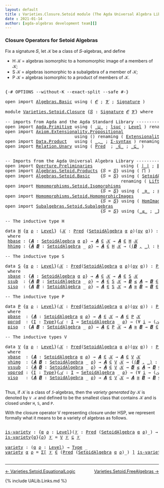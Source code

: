 ```yaml
---
layout: default
title : Varieties.Closure.Setoid module (The Agda Universal Algebra Library)
date : 2021-01-14
author: [agda-algebras development team][]
---
```


### <a id="closure-operators-for-setoid-algebras">Closure Operators for Setoid Algebras</a>

Fix a signature 𝑆, let 𝒦 be a class of 𝑆-algebras, and define

* H 𝒦 = algebras isomorphic to a homomorphic image of a members of 𝒦;
* S 𝒦 = algebras isomorphic to a subalgebra of a member of 𝒦;
* P 𝒦 = algebras isomorphic to a product of members of 𝒦.


<pre class="Agda">

<a id="526" class="Symbol">{-#</a> <a id="530" class="Keyword">OPTIONS</a> <a id="538" class="Pragma">--without-K</a> <a id="550" class="Pragma">--exact-split</a> <a id="564" class="Pragma">--safe</a> <a id="571" class="Symbol">#-}</a>

<a id="576" class="Keyword">open</a> <a id="581" class="Keyword">import</a> <a id="588" href="Algebras.Basic.html" class="Module">Algebras.Basic</a> <a id="603" class="Keyword">using</a> <a id="609" class="Symbol">(</a> <a id="611" href="Algebras.Basic.html#1140" class="Generalizable">𝓞</a> <a id="613" class="Symbol">;</a> <a id="615" href="Algebras.Basic.html#1142" class="Generalizable">𝓥</a> <a id="617" class="Symbol">;</a> <a id="619" href="Algebras.Basic.html#3566" class="Function">Signature</a> <a id="629" class="Symbol">)</a>

<a id="632" class="Keyword">module</a> <a id="639" href="Varieties.Setoid.Closure.html" class="Module">Varieties.Setoid.Closure</a> <a id="664" class="Symbol">{</a><a id="665" href="Varieties.Setoid.Closure.html#665" class="Bound">𝑆</a> <a id="667" class="Symbol">:</a> <a id="669" href="Algebras.Basic.html#3566" class="Function">Signature</a> <a id="679" href="Algebras.Basic.html#1140" class="Generalizable">𝓞</a> <a id="681" href="Algebras.Basic.html#1142" class="Generalizable">𝓥</a><a id="682" class="Symbol">}</a> <a id="684" class="Keyword">where</a>

<a id="691" class="Comment">-- imports from Agda and the Agda Standard Library -------------------------------------------</a>
<a id="786" class="Keyword">open</a> <a id="791" class="Keyword">import</a> <a id="798" href="Agda.Primitive.html" class="Module">Agda.Primitive</a> <a id="813" class="Keyword">using</a> <a id="819" class="Symbol">(</a> <a id="821" href="Agda.Primitive.html#810" class="Primitive Operator">_⊔_</a> <a id="825" class="Symbol">;</a> <a id="827" href="Agda.Primitive.html#780" class="Primitive">lsuc</a> <a id="832" class="Symbol">;</a> <a id="834" href="Agda.Primitive.html#597" class="Postulate">Level</a> <a id="840" class="Symbol">)</a> <a id="842" class="Keyword">renaming</a> <a id="851" class="Symbol">(</a> <a id="853" href="Agda.Primitive.html#326" class="Primitive">Set</a> <a id="857" class="Symbol">to</a> <a id="860" class="Primitive">Type</a> <a id="865" class="Symbol">)</a>
<a id="867" class="Keyword">open</a> <a id="872" class="Keyword">import</a> <a id="879" href="Axiom.Extensionality.Propositional.html" class="Module">Axiom.Extensionality.Propositional</a>
                           <a id="941" class="Keyword">using</a> <a id="947" class="Symbol">()</a> <a id="950" class="Keyword">renaming</a> <a id="959" class="Symbol">(</a> <a id="961" href="Axiom.Extensionality.Propositional.html#741" class="Function">Extensionality</a> <a id="976" class="Symbol">to</a> <a id="979" class="Function">funext</a> <a id="986" class="Symbol">)</a>
<a id="988" class="Keyword">open</a> <a id="993" class="Keyword">import</a> <a id="1000" href="Data.Product.html" class="Module">Data.Product</a>   <a id="1015" class="Keyword">using</a> <a id="1021" class="Symbol">(</a> <a id="1023" href="Agda.Builtin.Sigma.html#236" class="InductiveConstructor Operator">_,_</a> <a id="1027" class="Symbol">;</a> <a id="1029" href="Data.Product.html#916" class="Function">Σ-syntax</a> <a id="1038" class="Symbol">)</a> <a id="1040" class="Keyword">renaming</a> <a id="1049" class="Symbol">(</a> <a id="1051" href="Agda.Builtin.Sigma.html#252" class="Field">proj₁</a> <a id="1057" class="Symbol">to</a> <a id="1060" class="Field">fst</a> <a id="1064" class="Symbol">;</a> <a id="1066" href="Agda.Builtin.Sigma.html#264" class="Field">proj₂</a> <a id="1072" class="Symbol">to</a> <a id="1075" class="Field">snd</a> <a id="1079" class="Symbol">)</a>
<a id="1081" class="Keyword">open</a> <a id="1086" class="Keyword">import</a> <a id="1093" href="Relation.Unary.html" class="Module">Relation.Unary</a> <a id="1108" class="Keyword">using</a> <a id="1114" class="Symbol">(</a> <a id="1116" href="Relation.Unary.html#1101" class="Function">Pred</a>  <a id="1122" class="Symbol">;</a> <a id="1124" href="Relation.Unary.html#1523" class="Function Operator">_∈_</a> <a id="1128" class="Symbol">;</a> <a id="1130" href="Relation.Unary.html#1742" class="Function Operator">_⊆_</a> <a id="1134" class="Symbol">)</a>


<a id="1138" class="Comment">-- Imports from the Agda Universal Algebra Library ---------------------------------------------</a>
<a id="1235" class="Keyword">open</a> <a id="1240" class="Keyword">import</a> <a id="1247" href="Overture.Preliminaries.html" class="Module">Overture.Preliminaries</a>           <a id="1280" class="Keyword">using</a> <a id="1286" class="Symbol">(</a> <a id="1288" href="Overture.Preliminaries.html#4227" class="Function Operator">∣_∣</a> <a id="1292" class="Symbol">;</a> <a id="1294" href="Overture.Preliminaries.html#4265" class="Function Operator">∥_∥</a> <a id="1298" class="Symbol">)</a>
<a id="1300" class="Keyword">open</a> <a id="1305" class="Keyword">import</a> <a id="1312" href="Algebras.Setoid.Products.html" class="Module">Algebras.Setoid.Products</a> <a id="1337" class="Symbol">{</a><a id="1338" class="Argument">𝑆</a> <a id="1340" class="Symbol">=</a> <a id="1342" href="Varieties.Setoid.Closure.html#665" class="Bound">𝑆</a><a id="1343" class="Symbol">}</a> <a id="1345" class="Keyword">using</a> <a id="1351" class="Symbol">(</a> <a id="1353" href="Algebras.Setoid.Products.html#1544" class="Function">⨅</a> <a id="1355" class="Symbol">)</a>
<a id="1357" class="Keyword">open</a> <a id="1362" class="Keyword">import</a> <a id="1369" href="Algebras.Setoid.Basic.html" class="Module">Algebras.Setoid.Basic</a>    <a id="1394" class="Symbol">{</a><a id="1395" class="Argument">𝑆</a> <a id="1397" class="Symbol">=</a> <a id="1399" href="Varieties.Setoid.Closure.html#665" class="Bound">𝑆</a><a id="1400" class="Symbol">}</a> <a id="1402" class="Keyword">using</a> <a id="1408" class="Symbol">(</a> <a id="1410" href="Algebras.Setoid.Basic.html#3240" class="Record">SetoidAlgebra</a> <a id="1424" class="Symbol">;</a> <a id="1426" href="Algebras.Setoid.Basic.html#1150" class="Function">ov</a> <a id="1429" class="Symbol">)</a>
                                             <a id="1476" class="Keyword">renaming</a> <a id="1485" class="Symbol">(</a> <a id="1487" href="Algebras.Setoid.Basic.html#4713" class="Function">Lift-SetoidAlg</a> <a id="1502" class="Symbol">to</a> <a id="1505" class="Function">Lift-Alg</a> <a id="1514" class="Symbol">)</a>
<a id="1516" class="Keyword">open</a> <a id="1521" class="Keyword">import</a> <a id="1528" href="Homomorphisms.Setoid.Isomorphisms.html" class="Module">Homomorphisms.Setoid.Isomorphisms</a>
                                     <a id="1599" class="Symbol">{</a><a id="1600" class="Argument">𝑆</a> <a id="1602" class="Symbol">=</a> <a id="1604" href="Varieties.Setoid.Closure.html#665" class="Bound">𝑆</a><a id="1605" class="Symbol">}</a> <a id="1607" class="Keyword">using</a> <a id="1613" class="Symbol">(</a> <a id="1615" href="Homomorphisms.Setoid.Isomorphisms.html#2579" class="Record Operator">_≅_</a> <a id="1619" class="Symbol">;</a> <a id="1621" href="Homomorphisms.Setoid.Isomorphisms.html#3186" class="Function">≅-sym</a> <a id="1627" class="Symbol">;</a> <a id="1629" href="Homomorphisms.Setoid.Isomorphisms.html#4655" class="Function">Lift-≅</a> <a id="1636" class="Symbol">;</a> <a id="1638" href="Homomorphisms.Setoid.Isomorphisms.html#3281" class="Function">≅-trans</a> <a id="1646" class="Symbol">;</a> <a id="1648" href="Homomorphisms.Setoid.Isomorphisms.html#3088" class="Function">≅-refl</a> <a id="1655" class="Symbol">)</a>
<a id="1657" class="Keyword">open</a> <a id="1662" class="Keyword">import</a> <a id="1669" href="Homomorphisms.Setoid.HomomorphicImages.html" class="Module">Homomorphisms.Setoid.HomomorphicImages</a>
                                     <a id="1745" class="Symbol">{</a><a id="1746" class="Argument">𝑆</a> <a id="1748" class="Symbol">=</a> <a id="1750" href="Varieties.Setoid.Closure.html#665" class="Bound">𝑆</a><a id="1751" class="Symbol">}</a> <a id="1753" class="Keyword">using</a> <a id="1759" class="Symbol">(</a> <a id="1761" href="Homomorphisms.Setoid.HomomorphicImages.html#2053" class="Function">HomImages</a> <a id="1771" class="Symbol">)</a>
<a id="1773" class="Keyword">open</a> <a id="1778" class="Keyword">import</a> <a id="1785" href="Subalgebras.Setoid.Subalgebras.html" class="Module">Subalgebras.Setoid.Subalgebras</a>
                                     <a id="1853" class="Symbol">{</a><a id="1854" class="Argument">𝑆</a> <a id="1856" class="Symbol">=</a> <a id="1858" href="Varieties.Setoid.Closure.html#665" class="Bound">𝑆</a><a id="1859" class="Symbol">}</a> <a id="1861" class="Keyword">using</a> <a id="1867" class="Symbol">(</a><a id="1868" href="Subalgebras.Setoid.Subalgebras.html#1952" class="Function Operator">_≤_</a> <a id="1872" class="Symbol">;</a> <a id="1874" href="Subalgebras.Setoid.Subalgebras.html#3782" class="Function Operator">_IsSubalgebraOfClass_</a> <a id="1896" class="Symbol">;</a> <a id="1898" href="Subalgebras.Setoid.Subalgebras.html#2408" class="Function">Subalgebra</a> <a id="1909" class="Symbol">)</a>

<a id="1912" class="Comment">-- The inductive type H</a>

<a id="1937" class="Keyword">data</a> <a id="H"></a><a id="1942" href="Varieties.Setoid.Closure.html#1942" class="Datatype">H</a> <a id="1944" class="Symbol">{</a><a id="1945" href="Varieties.Setoid.Closure.html#1945" class="Bound">α</a> <a id="1947" href="Varieties.Setoid.Closure.html#1947" class="Bound">ρ</a> <a id="1949" class="Symbol">:</a> <a id="1951" href="Agda.Primitive.html#597" class="Postulate">Level</a><a id="1956" class="Symbol">}</a> <a id="1958" class="Symbol">(</a><a id="1959" href="Varieties.Setoid.Closure.html#1959" class="Bound">𝒦</a> <a id="1961" class="Symbol">:</a> <a id="1963" href="Relation.Unary.html#1101" class="Function">Pred</a> <a id="1968" class="Symbol">(</a><a id="1969" href="Algebras.Setoid.Basic.html#3240" class="Record">SetoidAlgebra</a> <a id="1983" href="Varieties.Setoid.Closure.html#1945" class="Bound">α</a> <a id="1985" href="Varieties.Setoid.Closure.html#1947" class="Bound">ρ</a><a id="1986" class="Symbol">)(</a><a id="1988" href="Algebras.Setoid.Basic.html#1150" class="Function">ov</a> <a id="1991" href="Varieties.Setoid.Closure.html#1945" class="Bound">α</a><a id="1992" class="Symbol">))</a> <a id="1995" class="Symbol">:</a> <a id="1997" href="Relation.Unary.html#1101" class="Function">Pred</a> <a id="2002" class="Symbol">(</a><a id="2003" href="Algebras.Setoid.Basic.html#3240" class="Record">SetoidAlgebra</a> <a id="2017" href="Varieties.Setoid.Closure.html#1945" class="Bound">α</a> <a id="2019" href="Varieties.Setoid.Closure.html#1947" class="Bound">ρ</a><a id="2020" class="Symbol">)</a> <a id="2022" class="Symbol">(</a><a id="2023" href="Algebras.Setoid.Basic.html#1150" class="Function">ov</a><a id="2025" class="Symbol">(</a><a id="2026" href="Varieties.Setoid.Closure.html#1945" class="Bound">α</a> <a id="2028" href="Agda.Primitive.html#810" class="Primitive Operator">⊔</a> <a id="2030" href="Varieties.Setoid.Closure.html#1947" class="Bound">ρ</a><a id="2031" class="Symbol">))</a>
 <a id="2035" class="Keyword">where</a>
 <a id="H.hbase"></a><a id="2042" href="Varieties.Setoid.Closure.html#2042" class="InductiveConstructor">hbase</a> <a id="2048" class="Symbol">:</a> <a id="2050" class="Symbol">{</a><a id="2051" href="Varieties.Setoid.Closure.html#2051" class="Bound">𝑨</a> <a id="2053" class="Symbol">:</a> <a id="2055" href="Algebras.Setoid.Basic.html#3240" class="Record">SetoidAlgebra</a> <a id="2069" href="Varieties.Setoid.Closure.html#1945" class="Bound">α</a> <a id="2071" href="Varieties.Setoid.Closure.html#1947" class="Bound">ρ</a><a id="2072" class="Symbol">}</a> <a id="2074" class="Symbol">→</a> <a id="2076" href="Varieties.Setoid.Closure.html#2051" class="Bound">𝑨</a> <a id="2078" href="Relation.Unary.html#1523" class="Function Operator">∈</a> <a id="2080" href="Varieties.Setoid.Closure.html#1959" class="Bound">𝒦</a> <a id="2082" class="Symbol">→</a> <a id="2084" href="Varieties.Setoid.Closure.html#2051" class="Bound">𝑨</a> <a id="2086" href="Relation.Unary.html#1523" class="Function Operator">∈</a> <a id="2088" href="Varieties.Setoid.Closure.html#1942" class="Datatype">H</a> <a id="2090" href="Varieties.Setoid.Closure.html#1959" class="Bound">𝒦</a>
 <a id="H.hhimg"></a><a id="2093" href="Varieties.Setoid.Closure.html#2093" class="InductiveConstructor">hhimg</a> <a id="2099" class="Symbol">:</a> <a id="2101" class="Symbol">{</a><a id="2102" href="Varieties.Setoid.Closure.html#2102" class="Bound">𝑨</a> <a id="2104" href="Varieties.Setoid.Closure.html#2104" class="Bound">𝑩</a> <a id="2106" class="Symbol">:</a> <a id="2108" href="Algebras.Setoid.Basic.html#3240" class="Record">SetoidAlgebra</a> <a id="2122" class="Symbol">_</a> <a id="2124" href="Varieties.Setoid.Closure.html#1947" class="Bound">ρ</a><a id="2125" class="Symbol">}</a> <a id="2127" class="Symbol">→</a> <a id="2129" href="Varieties.Setoid.Closure.html#2102" class="Bound">𝑨</a> <a id="2131" href="Relation.Unary.html#1523" class="Function Operator">∈</a> <a id="2133" href="Varieties.Setoid.Closure.html#1942" class="Datatype">H</a> <a id="2135" href="Varieties.Setoid.Closure.html#1959" class="Bound">𝒦</a> <a id="2137" class="Symbol">→</a> <a id="2139" class="Symbol">(</a><a id="2140" href="Varieties.Setoid.Closure.html#2140" class="Bound">(</a><a id="2141" href="Varieties.Setoid.Closure.html#2141" class="Bound">𝑩</a> <a id="2143" href="Agda.Builtin.Sigma.html#236" class="InductiveConstructor Operator">,</a> <a id="2145" href="Varieties.Setoid.Closure.html#2140" class="Bound">_)</a> <a id="2148" class="Symbol">:</a> <a id="2150" href="Homomorphisms.Setoid.HomomorphicImages.html#2053" class="Function">HomImages</a> <a id="2160" href="Varieties.Setoid.Closure.html#2102" class="Bound">𝑨</a><a id="2161" class="Symbol">)</a> <a id="2163" class="Symbol">→</a> <a id="2165" href="Varieties.Setoid.Closure.html#2141" class="Bound">𝑩</a> <a id="2167" href="Relation.Unary.html#1523" class="Function Operator">∈</a> <a id="2169" href="Varieties.Setoid.Closure.html#1942" class="Datatype">H</a> <a id="2171" href="Varieties.Setoid.Closure.html#1959" class="Bound">𝒦</a>

<a id="2174" class="Comment">-- The inductive type S</a>

<a id="2199" class="Keyword">data</a> <a id="S"></a><a id="2204" href="Varieties.Setoid.Closure.html#2204" class="Datatype">S</a> <a id="2206" class="Symbol">{</a><a id="2207" href="Varieties.Setoid.Closure.html#2207" class="Bound">α</a> <a id="2209" href="Varieties.Setoid.Closure.html#2209" class="Bound">ρ</a> <a id="2211" class="Symbol">:</a> <a id="2213" href="Agda.Primitive.html#597" class="Postulate">Level</a><a id="2218" class="Symbol">}(</a><a id="2220" href="Varieties.Setoid.Closure.html#2220" class="Bound">𝒦</a> <a id="2222" class="Symbol">:</a> <a id="2224" href="Relation.Unary.html#1101" class="Function">Pred</a><a id="2228" class="Symbol">(</a><a id="2229" href="Algebras.Setoid.Basic.html#3240" class="Record">SetoidAlgebra</a> <a id="2243" href="Varieties.Setoid.Closure.html#2207" class="Bound">α</a> <a id="2245" href="Varieties.Setoid.Closure.html#2209" class="Bound">ρ</a><a id="2246" class="Symbol">)(</a><a id="2248" href="Algebras.Setoid.Basic.html#1150" class="Function">ov</a> <a id="2251" href="Varieties.Setoid.Closure.html#2207" class="Bound">α</a><a id="2252" class="Symbol">))</a> <a id="2255" class="Symbol">:</a> <a id="2257" href="Relation.Unary.html#1101" class="Function">Pred</a><a id="2261" class="Symbol">(</a><a id="2262" href="Algebras.Setoid.Basic.html#3240" class="Record">SetoidAlgebra</a> <a id="2276" href="Varieties.Setoid.Closure.html#2207" class="Bound">α</a> <a id="2278" href="Varieties.Setoid.Closure.html#2209" class="Bound">ρ</a><a id="2279" class="Symbol">)(</a><a id="2281" href="Algebras.Setoid.Basic.html#1150" class="Function">ov</a><a id="2283" class="Symbol">(</a><a id="2284" href="Varieties.Setoid.Closure.html#2207" class="Bound">α</a> <a id="2286" href="Agda.Primitive.html#810" class="Primitive Operator">⊔</a> <a id="2288" href="Varieties.Setoid.Closure.html#2209" class="Bound">ρ</a><a id="2289" class="Symbol">))</a>
 <a id="2293" class="Keyword">where</a>
 <a id="S.sbase"></a><a id="2300" href="Varieties.Setoid.Closure.html#2300" class="InductiveConstructor">sbase</a> <a id="2306" class="Symbol">:</a> <a id="2308" class="Symbol">{</a><a id="2309" href="Varieties.Setoid.Closure.html#2309" class="Bound">𝑨</a> <a id="2311" class="Symbol">:</a> <a id="2313" href="Algebras.Setoid.Basic.html#3240" class="Record">SetoidAlgebra</a> <a id="2327" href="Varieties.Setoid.Closure.html#2207" class="Bound">α</a> <a id="2329" href="Varieties.Setoid.Closure.html#2209" class="Bound">ρ</a><a id="2330" class="Symbol">}</a> <a id="2332" class="Symbol">→</a> <a id="2334" href="Varieties.Setoid.Closure.html#2309" class="Bound">𝑨</a> <a id="2336" href="Relation.Unary.html#1523" class="Function Operator">∈</a> <a id="2338" href="Varieties.Setoid.Closure.html#2220" class="Bound">𝒦</a> <a id="2340" class="Symbol">→</a> <a id="2342" href="Varieties.Setoid.Closure.html#2309" class="Bound">𝑨</a> <a id="2344" href="Relation.Unary.html#1523" class="Function Operator">∈</a> <a id="2346" href="Varieties.Setoid.Closure.html#2204" class="Datatype">S</a> <a id="2348" href="Varieties.Setoid.Closure.html#2220" class="Bound">𝒦</a>
 <a id="S.ssub"></a><a id="2351" href="Varieties.Setoid.Closure.html#2351" class="InductiveConstructor">ssub</a>  <a id="2357" class="Symbol">:</a> <a id="2359" class="Symbol">{</a><a id="2360" href="Varieties.Setoid.Closure.html#2360" class="Bound">𝑨</a> <a id="2362" href="Varieties.Setoid.Closure.html#2362" class="Bound">𝑩</a> <a id="2364" class="Symbol">:</a> <a id="2366" href="Algebras.Setoid.Basic.html#3240" class="Record">SetoidAlgebra</a> <a id="2380" class="Symbol">_</a> <a id="2382" href="Varieties.Setoid.Closure.html#2209" class="Bound">ρ</a><a id="2383" class="Symbol">}</a> <a id="2385" class="Symbol">→</a> <a id="2387" href="Varieties.Setoid.Closure.html#2360" class="Bound">𝑨</a> <a id="2389" href="Relation.Unary.html#1523" class="Function Operator">∈</a> <a id="2391" href="Varieties.Setoid.Closure.html#2204" class="Datatype">S</a> <a id="2393" href="Varieties.Setoid.Closure.html#2220" class="Bound">𝒦</a> <a id="2395" class="Symbol">→</a> <a id="2397" href="Varieties.Setoid.Closure.html#2362" class="Bound">𝑩</a> <a id="2399" href="Subalgebras.Setoid.Subalgebras.html#1952" class="Function Operator">≤</a> <a id="2401" href="Varieties.Setoid.Closure.html#2360" class="Bound">𝑨</a> <a id="2403" class="Symbol">→</a> <a id="2405" href="Varieties.Setoid.Closure.html#2362" class="Bound">𝑩</a> <a id="2407" href="Relation.Unary.html#1523" class="Function Operator">∈</a> <a id="2409" href="Varieties.Setoid.Closure.html#2204" class="Datatype">S</a> <a id="2411" href="Varieties.Setoid.Closure.html#2220" class="Bound">𝒦</a>
 <a id="S.siso"></a><a id="2414" href="Varieties.Setoid.Closure.html#2414" class="InductiveConstructor">siso</a>  <a id="2420" class="Symbol">:</a> <a id="2422" class="Symbol">{</a><a id="2423" href="Varieties.Setoid.Closure.html#2423" class="Bound">𝑨</a> <a id="2425" href="Varieties.Setoid.Closure.html#2425" class="Bound">𝑩</a> <a id="2427" class="Symbol">:</a> <a id="2429" href="Algebras.Setoid.Basic.html#3240" class="Record">SetoidAlgebra</a> <a id="2443" class="Symbol">_</a> <a id="2445" href="Varieties.Setoid.Closure.html#2209" class="Bound">ρ</a><a id="2446" class="Symbol">}</a> <a id="2448" class="Symbol">→</a> <a id="2450" href="Varieties.Setoid.Closure.html#2423" class="Bound">𝑨</a> <a id="2452" href="Relation.Unary.html#1523" class="Function Operator">∈</a> <a id="2454" href="Varieties.Setoid.Closure.html#2204" class="Datatype">S</a> <a id="2456" href="Varieties.Setoid.Closure.html#2220" class="Bound">𝒦</a> <a id="2458" class="Symbol">→</a> <a id="2460" href="Varieties.Setoid.Closure.html#2423" class="Bound">𝑨</a> <a id="2462" href="Homomorphisms.Setoid.Isomorphisms.html#2579" class="Record Operator">≅</a> <a id="2464" href="Varieties.Setoid.Closure.html#2425" class="Bound">𝑩</a> <a id="2466" class="Symbol">→</a> <a id="2468" href="Varieties.Setoid.Closure.html#2425" class="Bound">𝑩</a> <a id="2470" href="Relation.Unary.html#1523" class="Function Operator">∈</a> <a id="2472" href="Varieties.Setoid.Closure.html#2204" class="Datatype">S</a> <a id="2474" href="Varieties.Setoid.Closure.html#2220" class="Bound">𝒦</a>

<a id="2477" class="Comment">-- The inductive type P</a>

<a id="2502" class="Keyword">data</a> <a id="P"></a><a id="2507" href="Varieties.Setoid.Closure.html#2507" class="Datatype">P</a> <a id="2509" class="Symbol">{</a><a id="2510" href="Varieties.Setoid.Closure.html#2510" class="Bound">α</a> <a id="2512" href="Varieties.Setoid.Closure.html#2512" class="Bound">ρ</a> <a id="2514" class="Symbol">:</a> <a id="2516" href="Agda.Primitive.html#597" class="Postulate">Level</a><a id="2521" class="Symbol">}(</a><a id="2523" href="Varieties.Setoid.Closure.html#2523" class="Bound">𝒦</a> <a id="2525" class="Symbol">:</a> <a id="2527" href="Relation.Unary.html#1101" class="Function">Pred</a><a id="2531" class="Symbol">(</a><a id="2532" href="Algebras.Setoid.Basic.html#3240" class="Record">SetoidAlgebra</a> <a id="2546" href="Varieties.Setoid.Closure.html#2510" class="Bound">α</a> <a id="2548" href="Varieties.Setoid.Closure.html#2512" class="Bound">ρ</a><a id="2549" class="Symbol">)(</a><a id="2551" href="Algebras.Setoid.Basic.html#1150" class="Function">ov</a> <a id="2554" href="Varieties.Setoid.Closure.html#2510" class="Bound">α</a><a id="2555" class="Symbol">))</a> <a id="2558" class="Symbol">:</a> <a id="2560" href="Relation.Unary.html#1101" class="Function">Pred</a><a id="2564" class="Symbol">(</a><a id="2565" href="Algebras.Setoid.Basic.html#3240" class="Record">SetoidAlgebra</a> <a id="2579" href="Varieties.Setoid.Closure.html#2510" class="Bound">α</a> <a id="2581" href="Varieties.Setoid.Closure.html#2512" class="Bound">ρ</a><a id="2582" class="Symbol">)(</a><a id="2584" href="Algebras.Setoid.Basic.html#1150" class="Function">ov</a> <a id="2587" class="Symbol">(</a><a id="2588" href="Varieties.Setoid.Closure.html#2510" class="Bound">α</a> <a id="2590" href="Agda.Primitive.html#810" class="Primitive Operator">⊔</a> <a id="2592" href="Varieties.Setoid.Closure.html#2512" class="Bound">ρ</a><a id="2593" class="Symbol">))</a>
 <a id="2597" class="Keyword">where</a>
 <a id="P.pbase"></a><a id="2604" href="Varieties.Setoid.Closure.html#2604" class="InductiveConstructor">pbase</a>  <a id="2611" class="Symbol">:</a> <a id="2613" class="Symbol">{</a><a id="2614" href="Varieties.Setoid.Closure.html#2614" class="Bound">𝑨</a> <a id="2616" class="Symbol">:</a> <a id="2618" href="Algebras.Setoid.Basic.html#3240" class="Record">SetoidAlgebra</a> <a id="2632" href="Varieties.Setoid.Closure.html#2510" class="Bound">α</a> <a id="2634" href="Varieties.Setoid.Closure.html#2512" class="Bound">ρ</a><a id="2635" class="Symbol">}</a> <a id="2637" class="Symbol">→</a> <a id="2639" href="Varieties.Setoid.Closure.html#2614" class="Bound">𝑨</a> <a id="2641" href="Relation.Unary.html#1523" class="Function Operator">∈</a> <a id="2643" href="Varieties.Setoid.Closure.html#2523" class="Bound">𝒦</a> <a id="2645" class="Symbol">→</a> <a id="2647" href="Varieties.Setoid.Closure.html#2614" class="Bound">𝑨</a> <a id="2649" href="Relation.Unary.html#1523" class="Function Operator">∈</a> <a id="2651" href="Varieties.Setoid.Closure.html#2507" class="Datatype">P</a> <a id="2653" href="Varieties.Setoid.Closure.html#2523" class="Bound">𝒦</a>
 <a id="P.pprod"></a><a id="2656" href="Varieties.Setoid.Closure.html#2656" class="InductiveConstructor">pprod</a>  <a id="2663" class="Symbol">:</a> <a id="2665" class="Symbol">{</a><a id="2666" href="Varieties.Setoid.Closure.html#2666" class="Bound">I</a> <a id="2668" class="Symbol">:</a> <a id="2670" href="Varieties.Setoid.Closure.html#860" class="Primitive">Type</a><a id="2674" class="Symbol">}{</a><a id="2676" href="Varieties.Setoid.Closure.html#2676" class="Bound">𝒜</a> <a id="2678" class="Symbol">:</a> <a id="2680" href="Varieties.Setoid.Closure.html#2666" class="Bound">I</a> <a id="2682" class="Symbol">→</a> <a id="2684" href="Algebras.Setoid.Basic.html#3240" class="Record">SetoidAlgebra</a> <a id="2698" class="Symbol">_</a> <a id="2700" href="Varieties.Setoid.Closure.html#2512" class="Bound">ρ</a><a id="2701" class="Symbol">}</a> <a id="2703" class="Symbol">→</a> <a id="2705" class="Symbol">(∀</a> <a id="2708" href="Varieties.Setoid.Closure.html#2708" class="Bound">i</a> <a id="2710" class="Symbol">→</a> <a id="2712" class="Symbol">(</a><a id="2713" href="Varieties.Setoid.Closure.html#2676" class="Bound">𝒜</a> <a id="2715" href="Varieties.Setoid.Closure.html#2708" class="Bound">i</a><a id="2716" class="Symbol">)</a> <a id="2718" href="Relation.Unary.html#1523" class="Function Operator">∈</a> <a id="2720" href="Varieties.Setoid.Closure.html#2507" class="Datatype">P</a> <a id="2722" href="Varieties.Setoid.Closure.html#2523" class="Bound">𝒦</a><a id="2723" class="Symbol">)</a> <a id="2725" class="Symbol">→</a> <a id="2727" href="Algebras.Setoid.Products.html#1544" class="Function">⨅</a> <a id="2729" href="Varieties.Setoid.Closure.html#2676" class="Bound">𝒜</a> <a id="2731" href="Relation.Unary.html#1523" class="Function Operator">∈</a> <a id="2733" href="Varieties.Setoid.Closure.html#2507" class="Datatype">P</a> <a id="2735" href="Varieties.Setoid.Closure.html#2523" class="Bound">𝒦</a>
 <a id="P.piso"></a><a id="2738" href="Varieties.Setoid.Closure.html#2738" class="InductiveConstructor">piso</a>  <a id="2744" class="Symbol">:</a> <a id="2746" class="Symbol">{</a><a id="2747" href="Varieties.Setoid.Closure.html#2747" class="Bound">𝑨</a> <a id="2749" href="Varieties.Setoid.Closure.html#2749" class="Bound">𝑩</a> <a id="2751" class="Symbol">:</a> <a id="2753" href="Algebras.Setoid.Basic.html#3240" class="Record">SetoidAlgebra</a> <a id="2767" class="Symbol">_</a> <a id="2769" href="Varieties.Setoid.Closure.html#2512" class="Bound">ρ</a><a id="2770" class="Symbol">}</a> <a id="2772" class="Symbol">→</a> <a id="2774" href="Varieties.Setoid.Closure.html#2747" class="Bound">𝑨</a> <a id="2776" href="Relation.Unary.html#1523" class="Function Operator">∈</a> <a id="2778" href="Varieties.Setoid.Closure.html#2507" class="Datatype">P</a> <a id="2780" href="Varieties.Setoid.Closure.html#2523" class="Bound">𝒦</a> <a id="2782" class="Symbol">→</a> <a id="2784" href="Varieties.Setoid.Closure.html#2747" class="Bound">𝑨</a> <a id="2786" href="Homomorphisms.Setoid.Isomorphisms.html#2579" class="Record Operator">≅</a> <a id="2788" href="Varieties.Setoid.Closure.html#2749" class="Bound">𝑩</a> <a id="2790" class="Symbol">→</a> <a id="2792" href="Varieties.Setoid.Closure.html#2749" class="Bound">𝑩</a> <a id="2794" href="Relation.Unary.html#1523" class="Function Operator">∈</a> <a id="2796" href="Varieties.Setoid.Closure.html#2507" class="Datatype">P</a> <a id="2798" href="Varieties.Setoid.Closure.html#2523" class="Bound">𝒦</a>

<a id="2801" class="Comment">-- The inductive types V</a>

<a id="2827" class="Keyword">data</a> <a id="V"></a><a id="2832" href="Varieties.Setoid.Closure.html#2832" class="Datatype">V</a> <a id="2834" class="Symbol">{</a><a id="2835" href="Varieties.Setoid.Closure.html#2835" class="Bound">α</a> <a id="2837" href="Varieties.Setoid.Closure.html#2837" class="Bound">ρ</a> <a id="2839" class="Symbol">:</a> <a id="2841" href="Agda.Primitive.html#597" class="Postulate">Level</a><a id="2846" class="Symbol">}(</a><a id="2848" href="Varieties.Setoid.Closure.html#2848" class="Bound">𝒦</a> <a id="2850" class="Symbol">:</a> <a id="2852" href="Relation.Unary.html#1101" class="Function">Pred</a><a id="2856" class="Symbol">(</a><a id="2857" href="Algebras.Setoid.Basic.html#3240" class="Record">SetoidAlgebra</a> <a id="2871" href="Varieties.Setoid.Closure.html#2835" class="Bound">α</a> <a id="2873" href="Varieties.Setoid.Closure.html#2837" class="Bound">ρ</a><a id="2874" class="Symbol">)(</a><a id="2876" href="Algebras.Setoid.Basic.html#1150" class="Function">ov</a> <a id="2879" href="Varieties.Setoid.Closure.html#2835" class="Bound">α</a><a id="2880" class="Symbol">))</a> <a id="2883" class="Symbol">:</a> <a id="2885" href="Relation.Unary.html#1101" class="Function">Pred</a><a id="2889" class="Symbol">(</a><a id="2890" href="Algebras.Setoid.Basic.html#3240" class="Record">SetoidAlgebra</a> <a id="2904" href="Varieties.Setoid.Closure.html#2835" class="Bound">α</a> <a id="2906" href="Varieties.Setoid.Closure.html#2837" class="Bound">ρ</a><a id="2907" class="Symbol">)(</a><a id="2909" href="Algebras.Setoid.Basic.html#1150" class="Function">ov</a><a id="2911" class="Symbol">(</a><a id="2912" href="Varieties.Setoid.Closure.html#2835" class="Bound">α</a> <a id="2914" href="Agda.Primitive.html#810" class="Primitive Operator">⊔</a> <a id="2916" href="Varieties.Setoid.Closure.html#2837" class="Bound">ρ</a><a id="2917" class="Symbol">))</a>
 <a id="2921" class="Keyword">where</a>
 <a id="V.vbase"></a><a id="2928" href="Varieties.Setoid.Closure.html#2928" class="InductiveConstructor">vbase</a>  <a id="2935" class="Symbol">:</a> <a id="2937" class="Symbol">{</a><a id="2938" href="Varieties.Setoid.Closure.html#2938" class="Bound">𝑨</a> <a id="2940" class="Symbol">:</a> <a id="2942" href="Algebras.Setoid.Basic.html#3240" class="Record">SetoidAlgebra</a> <a id="2956" href="Varieties.Setoid.Closure.html#2835" class="Bound">α</a> <a id="2958" href="Varieties.Setoid.Closure.html#2837" class="Bound">ρ</a><a id="2959" class="Symbol">}</a> <a id="2961" class="Symbol">→</a> <a id="2963" href="Varieties.Setoid.Closure.html#2938" class="Bound">𝑨</a> <a id="2965" href="Relation.Unary.html#1523" class="Function Operator">∈</a> <a id="2967" href="Varieties.Setoid.Closure.html#2848" class="Bound">𝒦</a> <a id="2969" class="Symbol">→</a> <a id="2971" href="Varieties.Setoid.Closure.html#2938" class="Bound">𝑨</a> <a id="2973" href="Relation.Unary.html#1523" class="Function Operator">∈</a> <a id="2975" href="Varieties.Setoid.Closure.html#2832" class="Datatype">V</a> <a id="2977" href="Varieties.Setoid.Closure.html#2848" class="Bound">𝒦</a>
 <a id="V.vhimg"></a><a id="2980" href="Varieties.Setoid.Closure.html#2980" class="InductiveConstructor">vhimg</a>  <a id="2987" class="Symbol">:</a> <a id="2989" class="Symbol">{</a><a id="2990" href="Varieties.Setoid.Closure.html#2990" class="Bound">𝑨</a> <a id="2992" href="Varieties.Setoid.Closure.html#2992" class="Bound">𝑩</a> <a id="2994" class="Symbol">:</a> <a id="2996" href="Algebras.Setoid.Basic.html#3240" class="Record">SetoidAlgebra</a> <a id="3010" class="Symbol">_</a> <a id="3012" href="Varieties.Setoid.Closure.html#2837" class="Bound">ρ</a><a id="3013" class="Symbol">}</a> <a id="3015" class="Symbol">→</a> <a id="3017" href="Varieties.Setoid.Closure.html#2990" class="Bound">𝑨</a> <a id="3019" href="Relation.Unary.html#1523" class="Function Operator">∈</a> <a id="3021" href="Varieties.Setoid.Closure.html#2832" class="Datatype">V</a> <a id="3023" href="Varieties.Setoid.Closure.html#2848" class="Bound">𝒦</a> <a id="3025" class="Symbol">→</a> <a id="3027" class="Symbol">(</a><a id="3028" href="Varieties.Setoid.Closure.html#3028" class="Bound">(</a><a id="3029" href="Varieties.Setoid.Closure.html#3029" class="Bound">𝑩</a> <a id="3031" href="Agda.Builtin.Sigma.html#236" class="InductiveConstructor Operator">,</a> <a id="3033" href="Varieties.Setoid.Closure.html#3028" class="Bound">_)</a> <a id="3036" class="Symbol">:</a> <a id="3038" href="Homomorphisms.Setoid.HomomorphicImages.html#2053" class="Function">HomImages</a> <a id="3048" href="Varieties.Setoid.Closure.html#2990" class="Bound">𝑨</a><a id="3049" class="Symbol">)</a> <a id="3051" class="Symbol">→</a> <a id="3053" href="Varieties.Setoid.Closure.html#3029" class="Bound">𝑩</a> <a id="3055" href="Relation.Unary.html#1523" class="Function Operator">∈</a> <a id="3057" href="Varieties.Setoid.Closure.html#2832" class="Datatype">V</a> <a id="3059" href="Varieties.Setoid.Closure.html#2848" class="Bound">𝒦</a>
 <a id="V.vssub"></a><a id="3062" href="Varieties.Setoid.Closure.html#3062" class="InductiveConstructor">vssub</a>  <a id="3069" class="Symbol">:</a> <a id="3071" class="Symbol">{</a><a id="3072" href="Varieties.Setoid.Closure.html#3072" class="Bound">𝑨</a> <a id="3074" href="Varieties.Setoid.Closure.html#3074" class="Bound">𝑩</a> <a id="3076" class="Symbol">:</a> <a id="3078" href="Algebras.Setoid.Basic.html#3240" class="Record">SetoidAlgebra</a> <a id="3092" class="Symbol">_</a> <a id="3094" href="Varieties.Setoid.Closure.html#2837" class="Bound">ρ</a><a id="3095" class="Symbol">}</a> <a id="3097" class="Symbol">→</a> <a id="3099" href="Varieties.Setoid.Closure.html#3072" class="Bound">𝑨</a> <a id="3101" href="Relation.Unary.html#1523" class="Function Operator">∈</a> <a id="3103" href="Varieties.Setoid.Closure.html#2832" class="Datatype">V</a> <a id="3105" href="Varieties.Setoid.Closure.html#2848" class="Bound">𝒦</a> <a id="3107" class="Symbol">→</a> <a id="3109" href="Varieties.Setoid.Closure.html#3074" class="Bound">𝑩</a> <a id="3111" href="Subalgebras.Setoid.Subalgebras.html#1952" class="Function Operator">≤</a> <a id="3113" href="Varieties.Setoid.Closure.html#3072" class="Bound">𝑨</a> <a id="3115" class="Symbol">→</a> <a id="3117" href="Varieties.Setoid.Closure.html#3074" class="Bound">𝑩</a> <a id="3119" href="Relation.Unary.html#1523" class="Function Operator">∈</a> <a id="3121" href="Varieties.Setoid.Closure.html#2832" class="Datatype">V</a> <a id="3123" href="Varieties.Setoid.Closure.html#2848" class="Bound">𝒦</a>
 <a id="V.vpprod"></a><a id="3126" href="Varieties.Setoid.Closure.html#3126" class="InductiveConstructor">vpprod</a> <a id="3133" class="Symbol">:</a> <a id="3135" class="Symbol">{</a><a id="3136" href="Varieties.Setoid.Closure.html#3136" class="Bound">I</a> <a id="3138" class="Symbol">:</a> <a id="3140" href="Varieties.Setoid.Closure.html#860" class="Primitive">Type</a><a id="3144" class="Symbol">}{</a><a id="3146" href="Varieties.Setoid.Closure.html#3146" class="Bound">𝒜</a> <a id="3148" class="Symbol">:</a> <a id="3150" href="Varieties.Setoid.Closure.html#3136" class="Bound">I</a> <a id="3152" class="Symbol">→</a> <a id="3154" href="Algebras.Setoid.Basic.html#3240" class="Record">SetoidAlgebra</a> <a id="3168" class="Symbol">_</a> <a id="3170" href="Varieties.Setoid.Closure.html#2837" class="Bound">ρ</a><a id="3171" class="Symbol">}</a> <a id="3173" class="Symbol">→</a> <a id="3175" class="Symbol">(∀</a> <a id="3178" href="Varieties.Setoid.Closure.html#3178" class="Bound">i</a> <a id="3180" class="Symbol">→</a> <a id="3182" class="Symbol">(</a><a id="3183" href="Varieties.Setoid.Closure.html#3146" class="Bound">𝒜</a> <a id="3185" href="Varieties.Setoid.Closure.html#3178" class="Bound">i</a><a id="3186" class="Symbol">)</a> <a id="3188" href="Relation.Unary.html#1523" class="Function Operator">∈</a> <a id="3190" href="Varieties.Setoid.Closure.html#2832" class="Datatype">V</a> <a id="3192" href="Varieties.Setoid.Closure.html#2848" class="Bound">𝒦</a><a id="3193" class="Symbol">)</a> <a id="3195" class="Symbol">→</a> <a id="3197" href="Algebras.Setoid.Products.html#1544" class="Function">⨅</a> <a id="3199" href="Varieties.Setoid.Closure.html#3146" class="Bound">𝒜</a> <a id="3201" href="Relation.Unary.html#1523" class="Function Operator">∈</a> <a id="3203" href="Varieties.Setoid.Closure.html#2832" class="Datatype">V</a> <a id="3205" href="Varieties.Setoid.Closure.html#2848" class="Bound">𝒦</a>
 <a id="V.viso"></a><a id="3208" href="Varieties.Setoid.Closure.html#3208" class="InductiveConstructor">viso</a>   <a id="3215" class="Symbol">:</a> <a id="3217" class="Symbol">{</a><a id="3218" href="Varieties.Setoid.Closure.html#3218" class="Bound">𝑨</a> <a id="3220" href="Varieties.Setoid.Closure.html#3220" class="Bound">𝑩</a> <a id="3222" class="Symbol">:</a> <a id="3224" href="Algebras.Setoid.Basic.html#3240" class="Record">SetoidAlgebra</a> <a id="3238" class="Symbol">_</a> <a id="3240" href="Varieties.Setoid.Closure.html#2837" class="Bound">ρ</a><a id="3241" class="Symbol">}</a> <a id="3243" class="Symbol">→</a> <a id="3245" href="Varieties.Setoid.Closure.html#3218" class="Bound">𝑨</a> <a id="3247" href="Relation.Unary.html#1523" class="Function Operator">∈</a> <a id="3249" href="Varieties.Setoid.Closure.html#2832" class="Datatype">V</a> <a id="3251" href="Varieties.Setoid.Closure.html#2848" class="Bound">𝒦</a> <a id="3253" class="Symbol">→</a> <a id="3255" href="Varieties.Setoid.Closure.html#3218" class="Bound">𝑨</a> <a id="3257" href="Homomorphisms.Setoid.Isomorphisms.html#2579" class="Record Operator">≅</a> <a id="3259" href="Varieties.Setoid.Closure.html#3220" class="Bound">𝑩</a> <a id="3261" class="Symbol">→</a> <a id="3263" href="Varieties.Setoid.Closure.html#3220" class="Bound">𝑩</a> <a id="3265" href="Relation.Unary.html#1523" class="Function Operator">∈</a> <a id="3267" href="Varieties.Setoid.Closure.html#2832" class="Datatype">V</a> <a id="3269" href="Varieties.Setoid.Closure.html#2848" class="Bound">𝒦</a>

</pre>

Thus, if 𝒦 is a class of 𝑆-algebras, then the *variety generated by* 𝒦 is denoted by `V 𝒦` and defined to be the smallest class that contains 𝒦 and is closed under `H`, `S`, and `P`.

With the closure operator V representing closure under HSP, we represent formally what it means to be a variety of algebras as follows.

<pre class="Agda">

<a id="is-variety"></a><a id="3619" href="Varieties.Setoid.Closure.html#3619" class="Function">is-variety</a> <a id="3630" class="Symbol">:</a> <a id="3632" class="Symbol">{</a><a id="3633" href="Varieties.Setoid.Closure.html#3633" class="Bound">α</a> <a id="3635" href="Varieties.Setoid.Closure.html#3635" class="Bound">ρ</a> <a id="3637" class="Symbol">:</a> <a id="3639" href="Agda.Primitive.html#597" class="Postulate">Level</a><a id="3644" class="Symbol">}(</a><a id="3646" href="Varieties.Setoid.Closure.html#3646" class="Bound">𝒱</a> <a id="3648" class="Symbol">:</a> <a id="3650" href="Relation.Unary.html#1101" class="Function">Pred</a> <a id="3655" class="Symbol">(</a><a id="3656" href="Algebras.Setoid.Basic.html#3240" class="Record">SetoidAlgebra</a> <a id="3670" href="Varieties.Setoid.Closure.html#3633" class="Bound">α</a> <a id="3672" href="Varieties.Setoid.Closure.html#3635" class="Bound">ρ</a><a id="3673" class="Symbol">)_)</a> <a id="3677" class="Symbol">→</a> <a id="3679" href="Varieties.Setoid.Closure.html#860" class="Primitive">Type</a> <a id="3684" class="Symbol">_</a>
<a id="3686" href="Varieties.Setoid.Closure.html#3619" class="Function">is-variety</a><a id="3696" class="Symbol">{</a><a id="3697" href="Varieties.Setoid.Closure.html#3697" class="Bound">α</a><a id="3698" class="Symbol">}{</a><a id="3700" href="Varieties.Setoid.Closure.html#3700" class="Bound">ρ</a><a id="3701" class="Symbol">}</a> <a id="3703" href="Varieties.Setoid.Closure.html#3703" class="Bound">𝒱</a> <a id="3705" class="Symbol">=</a> <a id="3707" href="Varieties.Setoid.Closure.html#2832" class="Datatype">V</a> <a id="3709" href="Varieties.Setoid.Closure.html#3703" class="Bound">𝒱</a> <a id="3711" href="Relation.Unary.html#1742" class="Function Operator">⊆</a> <a id="3713" href="Varieties.Setoid.Closure.html#3703" class="Bound">𝒱</a>

<a id="variety"></a><a id="3716" href="Varieties.Setoid.Closure.html#3716" class="Function">variety</a> <a id="3724" class="Symbol">:</a> <a id="3726" class="Symbol">(</a><a id="3727" href="Varieties.Setoid.Closure.html#3727" class="Bound">α</a> <a id="3729" href="Varieties.Setoid.Closure.html#3729" class="Bound">ρ</a> <a id="3731" class="Symbol">:</a> <a id="3733" href="Agda.Primitive.html#597" class="Postulate">Level</a><a id="3738" class="Symbol">)</a> <a id="3740" class="Symbol">→</a> <a id="3742" href="Varieties.Setoid.Closure.html#860" class="Primitive">Type</a> <a id="3747" class="Symbol">_</a>
<a id="3749" href="Varieties.Setoid.Closure.html#3716" class="Function">variety</a> <a id="3757" href="Varieties.Setoid.Closure.html#3757" class="Bound">α</a> <a id="3759" href="Varieties.Setoid.Closure.html#3759" class="Bound">ρ</a> <a id="3761" class="Symbol">=</a> <a id="3763" href="Data.Product.html#916" class="Function">Σ[</a> <a id="3766" href="Varieties.Setoid.Closure.html#3766" class="Bound">𝒱</a> <a id="3768" href="Data.Product.html#916" class="Function">∈</a> <a id="3770" class="Symbol">(</a><a id="3771" href="Relation.Unary.html#1101" class="Function">Pred</a> <a id="3776" class="Symbol">(</a><a id="3777" href="Algebras.Setoid.Basic.html#3240" class="Record">SetoidAlgebra</a> <a id="3791" href="Varieties.Setoid.Closure.html#3757" class="Bound">α</a> <a id="3793" href="Varieties.Setoid.Closure.html#3759" class="Bound">ρ</a><a id="3794" class="Symbol">)_)</a> <a id="3798" href="Data.Product.html#916" class="Function">]</a> <a id="3800" href="Varieties.Setoid.Closure.html#3619" class="Function">is-variety</a> <a id="3811" href="Varieties.Setoid.Closure.html#3766" class="Bound">𝒱</a>

</pre>


--------------------------------

[← Varieties.Setoid.EquationalLogic](Varieties.Setoid.EquationalLogic.html)
<span style="float:right;">[Varieties.Setoid.FreeAlgebras →](Varieties.Setoid.FreeAlgebras.html)</span>

{% include UALib.Links.md %}

[agda-algebras development team]: https://github.com/ualib/agda-algebras#the-agda-algebras-development-team

